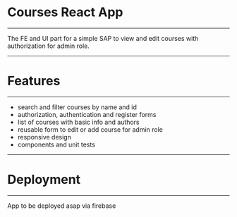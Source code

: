 # Courses React App

-------------------

The FE and UI part for a simple SAP to view and edit courses with authorization for admin role.

-------------------

# Features

-------------------

* search and filter courses by name and id
* authorization, authentication and register forms
* list of courses with basic info and authors
* reusable form to edit or add course for admin role
* responsive design
* components and unit tests

------------------

# Deployment

------------------

App to be deployed asap via firebase
